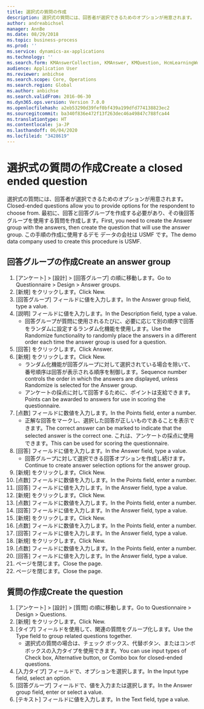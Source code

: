 ```yaml
---
title: 選択式の質問の作成
description: 選択式の質問には、回答者が選択できるためのオプションが用意されます。
author: andreabichsel
manager: AnnBe
ms.date: 08/29/2018
ms.topic: business-process
ms.prod: ''
ms.service: dynamics-ax-applications
ms.technology: ''
ms.search.form: KMAnswerCollection, KMAnswer, KMQuestion, HcmLearningWorkspace
audience: Application User
ms.reviewer: anbichse
ms.search.scope: Core, Operations
ms.search.region: Global
ms.author: anbichse
ms.search.validFrom: 2016-06-30
ms.dyn365.ops.version: Version 7.0.0
ms.openlocfilehash: a2eb53290d39fef0bf439a199dfd774138823ec2
ms.sourcegitcommit: ba340f836e472f13f263dec46a49847c788fca44
ms.translationtype: HT
ms.contentlocale: ja-JP
ms.lasthandoff: 06/04/2020
ms.locfileid: "3428619"
---
```

# <a name="create-a-closed-ended-question"></a><span data-ttu-id="7533a-103">選択式の質問の作成</span><span class="sxs-lookup"><span data-stu-id="7533a-103">Create a closed ended question</span></span>



<span data-ttu-id="7533a-104">選択式の質問には、回答者が選択できるためのオプションが用意されます。</span><span class="sxs-lookup"><span data-stu-id="7533a-104">Closed-ended questions allow you to provide options for the respondent to choose from.</span></span> <span data-ttu-id="7533a-105">最初に、回答と回答グループを作成する必要があり、その後回答グループを使用する質問を作成します。</span><span class="sxs-lookup"><span data-stu-id="7533a-105">First, you need to create the Answer group with the answers, then create the question that will use the answer group.</span></span> <span data-ttu-id="7533a-106">この手順の作成に使用するデモ データの会社は USMF です。</span><span class="sxs-lookup"><span data-stu-id="7533a-106">The demo data company used to create this procedure is USMF.</span></span>


## <a name="create-an-answer-group"></a><span data-ttu-id="7533a-107">回答グループの作成</span><span class="sxs-lookup"><span data-stu-id="7533a-107">Create an answer group</span></span>
1. <span data-ttu-id="7533a-108">[アンケート] > [設計] > [回答グループ] の順に移動します。</span><span class="sxs-lookup"><span data-stu-id="7533a-108">Go to Questionnaire > Design > Answer groups.</span></span>
2. <span data-ttu-id="7533a-109">[新規] をクリックします。</span><span class="sxs-lookup"><span data-stu-id="7533a-109">Click New.</span></span>
3. <span data-ttu-id="7533a-110">[回答グループ] フィールドに値を入力します。</span><span class="sxs-lookup"><span data-stu-id="7533a-110">In the Answer group field, type a value.</span></span>
4. <span data-ttu-id="7533a-111">[説明] フィールドに値を入力します。</span><span class="sxs-lookup"><span data-stu-id="7533a-111">In the Description field, type a value.</span></span>
    * <span data-ttu-id="7533a-112">回答グループが質問に使用されるたびに、必要に応じて別の順序で回答をランダムに設定するランダム化機能を使用します。</span><span class="sxs-lookup"><span data-stu-id="7533a-112">Use the Randomize functionality to randomly place the answers in a different order each time the answer group is used for a question.</span></span>  
5. <span data-ttu-id="7533a-113">[回答] をクリックします。</span><span class="sxs-lookup"><span data-stu-id="7533a-113">Click Answer.</span></span>
6. <span data-ttu-id="7533a-114">[新規] をクリックします。</span><span class="sxs-lookup"><span data-stu-id="7533a-114">Click New.</span></span>
    * <span data-ttu-id="7533a-115">ランダム化機能が回答グループに対して選択されている場合を除いて、番号順序は回答が表示される順序を制御します。</span><span class="sxs-lookup"><span data-stu-id="7533a-115">Sequence number controls the order in which the answers are displayed, unless Randomize is selected for the Answer group.</span></span>  
    * <span data-ttu-id="7533a-116">アンケートの採点に対して回答するために、ポイントは支給できます。</span><span class="sxs-lookup"><span data-stu-id="7533a-116">Points can be awarded to answers for use in scoring the questionnaire.</span></span>  
7. <span data-ttu-id="7533a-117">[点数] フィールドに数値を入力します。</span><span class="sxs-lookup"><span data-stu-id="7533a-117">In the Points field, enter a number.</span></span>
    * <span data-ttu-id="7533a-118">正解な回答をマークし、選択した回答が正しいものであることを表示できます。</span><span class="sxs-lookup"><span data-stu-id="7533a-118">The correct answer can be marked to indicate that the selected answer is the correct one.</span></span> <span data-ttu-id="7533a-119">これは、アンケートの採点に使用できます。</span><span class="sxs-lookup"><span data-stu-id="7533a-119">This can be used for scoring the questionnaire.</span></span>  
8. <span data-ttu-id="7533a-120">[回答] フィールドに値を入力します。</span><span class="sxs-lookup"><span data-stu-id="7533a-120">In the Answer field, type a value.</span></span>
    * <span data-ttu-id="7533a-121">回答グループに対して選択できる回答オプションを作成し続けます。</span><span class="sxs-lookup"><span data-stu-id="7533a-121">Continue to create answer selection options for the answer group.</span></span>  
9. <span data-ttu-id="7533a-122">[新規] をクリックします。</span><span class="sxs-lookup"><span data-stu-id="7533a-122">Click New.</span></span>
10. <span data-ttu-id="7533a-123">[点数] フィールドに数値を入力します。</span><span class="sxs-lookup"><span data-stu-id="7533a-123">In the Points field, enter a number.</span></span>
11. <span data-ttu-id="7533a-124">[回答] フィールドに値を入力します。</span><span class="sxs-lookup"><span data-stu-id="7533a-124">In the Answer field, type a value.</span></span>
12. <span data-ttu-id="7533a-125">[新規] をクリックします。</span><span class="sxs-lookup"><span data-stu-id="7533a-125">Click New.</span></span>
13. <span data-ttu-id="7533a-126">[点数] フィールドに数値を入力します。</span><span class="sxs-lookup"><span data-stu-id="7533a-126">In the Points field, enter a number.</span></span>
14. <span data-ttu-id="7533a-127">[回答] フィールドに値を入力します。</span><span class="sxs-lookup"><span data-stu-id="7533a-127">In the Answer field, type a value.</span></span>
15. <span data-ttu-id="7533a-128">[新規] をクリックします。</span><span class="sxs-lookup"><span data-stu-id="7533a-128">Click New.</span></span>
16. <span data-ttu-id="7533a-129">[点数] フィールドに数値を入力します。</span><span class="sxs-lookup"><span data-stu-id="7533a-129">In the Points field, enter a number.</span></span>
17. <span data-ttu-id="7533a-130">[回答] フィールドに値を入力します。</span><span class="sxs-lookup"><span data-stu-id="7533a-130">In the Answer field, type a value.</span></span>
18. <span data-ttu-id="7533a-131">[新規] をクリックします。</span><span class="sxs-lookup"><span data-stu-id="7533a-131">Click New.</span></span>
19. <span data-ttu-id="7533a-132">[点数] フィールドに数値を入力します。</span><span class="sxs-lookup"><span data-stu-id="7533a-132">In the Points field, enter a number.</span></span>
20. <span data-ttu-id="7533a-133">[回答] フィールドに値を入力します。</span><span class="sxs-lookup"><span data-stu-id="7533a-133">In the Answer field, type a value.</span></span>
21. <span data-ttu-id="7533a-134">ページを閉じます。</span><span class="sxs-lookup"><span data-stu-id="7533a-134">Close the page.</span></span>
22. <span data-ttu-id="7533a-135">ページを閉じます。</span><span class="sxs-lookup"><span data-stu-id="7533a-135">Close the page.</span></span>

## <a name="create-the-question"></a><span data-ttu-id="7533a-136">質問の作成</span><span class="sxs-lookup"><span data-stu-id="7533a-136">Create the question</span></span>
1. <span data-ttu-id="7533a-137">[アンケート] > [設計] > [質問] の順に移動します。</span><span class="sxs-lookup"><span data-stu-id="7533a-137">Go to Questionnaire > Design > Questions.</span></span>
2. <span data-ttu-id="7533a-138">[新規] をクリックします。</span><span class="sxs-lookup"><span data-stu-id="7533a-138">Click New.</span></span>
3. <span data-ttu-id="7533a-139">[タイプ] フィールドを使用して、関連の質問をグループ化します。</span><span class="sxs-lookup"><span data-stu-id="7533a-139">Use the Type field to group related questions together.</span></span>
    * <span data-ttu-id="7533a-140">選択式の質問の場合は、チェック ボックス、代替ボタン、またはコンボ ボックスの入力タイプを使用できます。</span><span class="sxs-lookup"><span data-stu-id="7533a-140">You can use input types of Check box, Alternative button, or Combo box for closed-ended questions.</span></span>  
4. <span data-ttu-id="7533a-141">[入力タイプ] フィールドで、オプションを選択します。</span><span class="sxs-lookup"><span data-stu-id="7533a-141">In the Input type field, select an option.</span></span>
5. <span data-ttu-id="7533a-142">[回答グループ] フィールドで、値を入力または選択します。</span><span class="sxs-lookup"><span data-stu-id="7533a-142">In the Answer group field, enter or select a value.</span></span>
6. <span data-ttu-id="7533a-143">[テキスト] フィールドに値を入力します。</span><span class="sxs-lookup"><span data-stu-id="7533a-143">In the Text field, type a value.</span></span>

